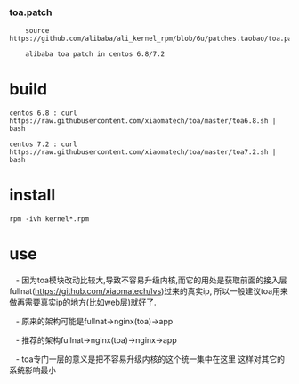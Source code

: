 ### toa.patch
        source https://github.com/alibaba/ali_kernel_rpm/blob/6u/patches.taobao/toa.patch

        alibaba toa patch in centos 6.8/7.2


# build
    centos 6.8 : curl https://raw.githubusercontent.com/xiaomatech/toa/master/toa6.8.sh | bash
    
    centos 7.2 : curl https://raw.githubusercontent.com/xiaomatech/toa/master/toa7.2.sh | bash 

# install 
    rpm -ivh kernel*.rpm

# use
    - 因为toa模块改动比较大,导致不容易升级内核,而它的用处是获取前面的接入层fullnat(https://github.com/xiaomatech/lvs)过来的真实ip, 所以一般建议toa用来做再需要真实ip的地方(比如web层)就好了.
    
    - 原来的架构可能是fullnat->nginx(toa)->app
    
    - 推荐的架构fullnat->nginx(toa)->nginx->app
    
    - toa专门一层的意义是把不容易升级内核的这个统一集中在这里 这样对其它的系统影响最小
